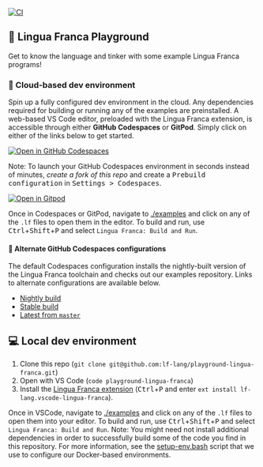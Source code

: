 [![CI](https://github.com/lf-lang/examples-lingua-franca/actions/workflows/ci.yml/badge.svg)](https://github.com/lf-lang/examples-lingua-franca/actions/workflows/ci.yml)

## 🛝 Lingua Franca Playground
Get to know the language and tinker with some example Lingua Franca programs!

### :rocket: Cloud-based dev environment
Spin up a fully configured dev environment in the cloud.
Any dependencies required for building or running any of the examples are preinstalled.
A web-based VS Code editor, preloaded with the Lingua Franca extension, is accessible through either **GitHub Codespaces** or **GitPod**. Simply click on either of the links below to get started.

[![Open in GitHub Codespaces](https://github.com/codespaces/badge.svg)](https://github.com/codespaces/new?hide_repo_select=true&repo=477928779&ref=main&skip_quickstart=true&devcontainer_path=.devcontainer%2Fnightly%2Fdevcontainer.json)

Note: To launch your GitHub Codespaces environment in seconds instead of minutes, *create a fork of this repo* and create a <kbd>Prebuild configuration</kbd> in <kbd>Settings > Codespaces</kbd>.

[![Open in Gitpod](https://gitpod.io/button/open-in-gitpod.svg)](https://gitpod.io/new#https://github.com/lf-lang/playground-lingua-franca/tree/main)

Once in Codespaces or GitPod, navigate to [./examples](./examples) and click on any of the `.lf` files to open them in the editor. To build and run, use <kbd>Ctrl</kbd>+<kbd>Shift</kbd>+<kbd>P</kbd> and select `Lingua Franca: Build and Run`.

#### :wrench: Alternate GitHub Codespaces configurations
The default Codespaces configuration installs the nightly-built version of the Lingua Franca toolchain and checks out our examples repository. Links to alternate configurations are available below.
 * [Nightly build](https://github.com/codespaces/new?hide_repo_select=true&repo=569082724&ref=main&devcontainer_path=.devcontainer%2Fnightly-noexample%2Fdevcontainer.json)  
 * [Stable build](https://github.com/codespaces/new?hide_repo_select=true&repo=569082724&ref=main&devcontainer_path=.devcontainer%2Fstable-noexample%2Fdevcontainer.json) 
 * [Latest from `master`](https://github.com/codespaces/new?hide_repo_select=true&repo=569082724&ref=main&devcontainer_path=.devcontainer%2Fdev-noexample%2Fdevcontainer.json)  

## 💻 Local dev environment
1. Clone this repo (`git clone git@github.com:lf-lang/playground-lingua-franca.git`)
2. Open with VS Code (`code playground-lingua-franca`)
3. Install the [Lingua Franca extension](https://github.com/lf-lang/vscode-lingua-franca) (<kbd>Ctrl</kbd>+<kbd>P</kbd> and enter `ext install lf-lang.vscode-lingua-franca`).

Once in VSCode, navigate to [./examples](./examples) and click on any of the `.lf` files to open them into your editor. To build and run, use <kbd>Ctrl</kbd>+<kbd>Shift</kbd>+<kbd>P</kbd> and select `Lingua Franca: Build and Run`. Note: You might need not install additional dependencies in order to successfully build some of the code you find in this repository. For more information, see the [setup-env.bash](./utils/scripts/setup-env.bash) script that we use to configure our Docker-based environments.
